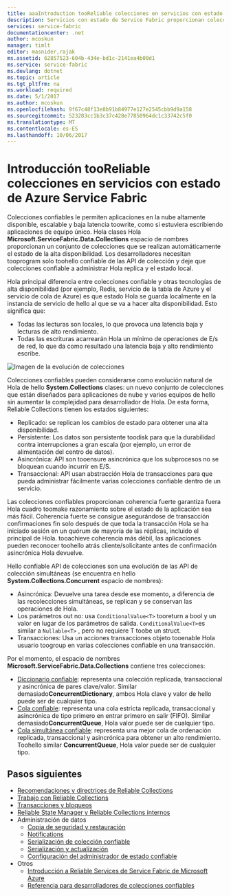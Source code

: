 ```yaml
---
title: aaaIntroduction tooReliable colecciones en servicios con estado de Azure Service Fabric | Documentos de Microsoft
description: Servicios con estado de Service Fabric proporcionan colecciones confiables que le permiten aplicaciones en la nube altamente disponible, escalable y baja latencia toowrite.
services: service-fabric
documentationcenter: .net
author: mcoskun
manager: timlt
editor: masnider,rajak
ms.assetid: 62857523-604b-434e-bd1c-2141ea4b00d1
ms.service: service-fabric
ms.devlang: dotnet
ms.topic: article
ms.tgt_pltfrm: na
ms.workload: required
ms.date: 5/1/2017
ms.author: mcoskun
ms.openlocfilehash: 9f67c48f13e8b91b84977e127e2545cbb9d9a158
ms.sourcegitcommit: 523283cc1b3c37c428e77850964dc1c33742c5f0
ms.translationtype: MT
ms.contentlocale: es-ES
ms.lasthandoff: 10/06/2017
---
```

# <a name="introduction-tooreliable-collections-in-azure-service-fabric-stateful-services"></a>Introducción tooReliable colecciones en servicios con estado de Azure Service Fabric
Colecciones confiables le permiten aplicaciones en la nube altamente disponible, escalable y baja latencia toowrite, como si estuviera escribiendo aplicaciones de equipo único. Hola clases Hola **Microsoft.ServiceFabric.Data.Collections** espacio de nombres proporcionan un conjunto de colecciones que se realizan automáticamente el estado de la alta disponibilidad. Los desarrolladores necesitan tooprogram solo toohello confiable de las API de colección y deje que colecciones confiable a administrar Hola replica y el estado local.

Hola principal diferencia entre colecciones confiable y otras tecnologías de alta disponibilidad (por ejemplo, Redis, servicio de la tabla de Azure y el servicio de cola de Azure) es que estado Hola se guarda localmente en la instancia de servicio de hello al que se va a hacer alta disponibilidad. Esto significa que:

* Todas las lecturas son locales, lo que provoca una latencia baja y lecturas de alto rendimiento.
* Todas las escrituras acarrearán Hola un mínimo de operaciones de E/s de red, lo que da como resultado una latencia baja y alto rendimiento escribe.

![Imagen de la evolución de colecciones](media/service-fabric-reliable-services-reliable-collections/ReliableCollectionsEvolution.png)

Colecciones confiables pueden considerarse como evolución natural de Hola de hello **System.Collections** clases: un nuevo conjunto de colecciones que están diseñados para aplicaciones de nube y varios equipos de hello sin aumentar la complejidad para desarrollador de Hola. De esta forma, Reliable Collections tienen los estados siguientes:

* Replicado: se replican los cambios de estado para obtener una alta disponibilidad.
* Persistente: Los datos son persistente toodisk para que la durabilidad contra interrupciones a gran escala (por ejemplo, un error de alimentación del centro de datos).
* Asincrónica: API son tooensure asincrónica que los subprocesos no se bloquean cuando incurrir en E/S.
* Transaccional: API usan abstracción Hola de transacciones para que pueda administrar fácilmente varias colecciones confiable dentro de un servicio.

Las colecciones confiables proporcionan coherencia fuerte garantiza fuera Hola cuadro toomake razonamiento sobre el estado de la aplicación sea más fácil.
Coherencia fuerte se consigue asegurándose de transacción confirmaciones fin solo después de que toda la transacción Hola se ha iniciado sesión en un quórum de mayoría de las réplicas, incluido el principal de Hola.
tooachieve coherencia más débil, las aplicaciones pueden reconocer toohello atrás cliente/solicitante antes de confirmación asincrónica Hola devuelve.

Hello confiable API de colecciones son una evolución de las API de colección simultáneas (se encuentra en hello **System.Collections.Concurrent** espacio de nombres):

* Asincrónica: Devuelve una tarea desde ese momento, a diferencia de las recolecciones simultáneas, se replican y se conservan las operaciones de Hola.
* Los parámetros out no: usa `ConditionalValue<T>` tooreturn a bool y un valor en lugar de los parámetros de salida. `ConditionalValue<T>`es similar a `Nullable<T>` , pero no requiere T toobe un struct.
* Transacciones: Usa un acciones transacciones objeto tooenable Hola usuario toogroup en varias colecciones confiable en una transacción.

Por el momento, el espacio de nombres **Microsoft.ServiceFabric.Data.Collections** contiene tres colecciones:

* [Diccionario confiable](https://msdn.microsoft.com/library/azure/dn971511.aspx): representa una colección replicada, transaccional y asincrónica de pares clave/valor. Similar demasiado**ConcurrentDictionary**, ambos Hola clave y valor de hello puede ser de cualquier tipo.
* [Cola confiable](https://msdn.microsoft.com/library/azure/dn971527.aspx): representa una cola estricta replicada, transaccional y asincrónica de tipo primero en entrar primero en salir (FIFO). Similar demasiado**ConcurrentQueue**, Hola valor puede ser de cualquier tipo.
* [Cola simultánea confiable](service-fabric-reliable-services-reliable-concurrent-queue.md): representa una mejor cola de ordenación replicada, transaccional y asincrónica para obtener un alto rendimiento. Toohello similar **ConcurrentQueue**, Hola valor puede ser de cualquier tipo.

## <a name="next-steps"></a>Pasos siguientes
* [Recomendaciones y directrices de Reliable Collections](service-fabric-reliable-services-reliable-collections-guidelines.md)
* [Trabajo con Reliable Collections](service-fabric-work-with-reliable-collections.md)
* [Transacciones y bloqueos](service-fabric-reliable-services-reliable-collections-transactions-locks.md)
* [Reliable State Manager y Reliable Collections internos](service-fabric-reliable-services-reliable-collections-internals.md)
* Administración de datos
  * [Copia de seguridad y restauración](service-fabric-reliable-services-backup-restore.md)
  * [Notifications](service-fabric-reliable-services-notifications.md)
  * [Serialización de colección confiable](service-fabric-reliable-services-reliable-collections-serialization.md)
  * [Serialización y actualización](service-fabric-application-upgrade-data-serialization.md)
  * [Configuración del administrador de estado confiable](service-fabric-reliable-services-configuration.md)
* Otros
  * [Introducción a Reliable Services de Service Fabric de Microsoft Azure](service-fabric-reliable-services-quick-start.md)
  * [Referencia para desarrolladores de colecciones confiables](https://msdn.microsoft.com/library/azure/microsoft.servicefabric.data.collections.aspx)

